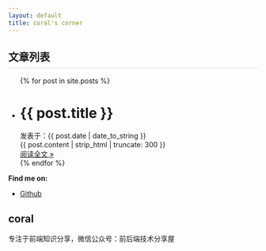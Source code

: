 ```yaml
---
layout: default
title: coral's corner
---
```

<div class="contentBox col-xs-12 col-sm-9  col-md-8 ">
  <h2 style="border-bottom: 1px solid #ddd; padding-bottom:8px;">文章列表</h2>
  <ul class="posts">
    {% for post in site.posts %}
    <li class="clearfix">
      <div class="post-header">
        <h1>
          <a class="post-title-link">{{ post.title }}</a>
        </h1>
        <i></i>发表于：<span>{{ post.date | date_to_string }}</span>
      </div>
      <div class="post-content-preview">
        {{ post.content | strip_html | truncate: 300 }}
      </div>
      <div class="post-button text-center">
        <a class="btn" href="{{ post.url }}" rel="contents">
          阅读全文 »
        </a>
      </div>
    </li>
    {% endfor %}
  </ul>
  <p><b>Find me on:</b></p>
  <ul>
    <li><a href="https://github.com/fengye12">Github</a></li>
  </ul>
</div>
<div class="hidden-xs col-sm-3  col-md-4">
  <div class="clock" style="text-align:center;">
    <canvas id="clock" width="120px" height="120px" style="margin:20px auto"></canvas>
  </div>
  <div class="user-box">
    <h2>coral</h2>
    <div>专注于前端知识分享，微信公众号：前后端技术分享屋</div>
  </div>
</div>